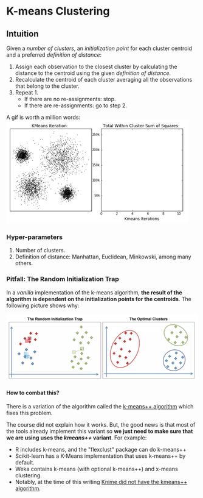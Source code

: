 # K-means Clustering

## Intuition
Given a _number of clusters_, an _initialization point_ for each cluster centroid and a preferred _definition of distance_:
1. Assign each observation to the closest cluster by calculating the distance to the centroid 
using the given _definition of distance_.
2. Recalculate the centroid of each cluster averaging all the observations that belong to the cluster.
3. Repeat 1.  
   - If there are no re-assignments: stop.
   - If there are re-assignments: go to step 2.
 
 A gif is worth a million words:
 ![k-means clustering intuition](k_means_clustering_intuition.gif)


### Hyper-parameters
1. Number of clusters.
2. Definition of distance: Manhattan, Euclidean, Minkowski, among many others.

### Pitfall: The Random Initialization Trap

In a _vanilla_ implementation of the k-means algorithm, __the result of the algorithm is dependent on the
initialization points for the centroids__. The following picture shows why:

![k-means random initialization trap](k-means-random-initialization-trap.png)

#### How to combat this?
There is a variation of the algorithm called the [k-means++ algorithm](https://en.wikipedia.org/wiki/K-means%2B%2B)
which fixes this problem.

The course did not explain how it works. But, the good news is that most of the tools already implement this
variant so __we just need to make sure that we are using uses the _kmeans++_ variant__.  For example:
- R includes k-means, and the "flexclust" package can do k-means++
- Scikit-learn has a K-Means implementation that uses k-means++ by default.
- Weka contains k-means (with optional k-means++) and x-means clustering.
- Notably, at the time of this writing [Knime did not have the kmeans++ algorithm](https://forum.knime.com/t/accuracy-of-k-means-clustering/12721).